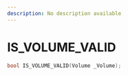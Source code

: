 ```yaml
---
description: No description available 
---
```


# IS_VOLUME_VALID

```cpp
bool IS_VOLUME_VALID(Volume _Volume);
```